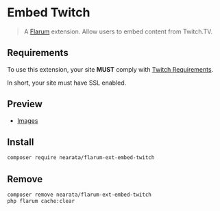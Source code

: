 # Embed Twitch

> A [Flarum](http://flarum.org) extension. Allow users to embed content from Twitch.TV.

## Requirements

To use this extension, your site **MUST** comply with [Twitch Requirements](https://dev.twitch.tv/docs/embed#embedded-experiences-requirements).

In short, your site must have SSL enabled.

## Preview

- [Images](https://imgur.com/a/3lFMVG7)

## Install

```sh
composer require nearata/flarum-ext-embed-twitch
```

## Remove

```sh
composer remove nearata/flarum-ext-embed-twitch
php flarum cache:clear
```
